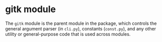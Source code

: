 # gitk module

The `gitk` module is the parent module in the package, which controls the general argument parser (in `cli.py`), constants (`const.py`), and any other utility or general-purpose code that is used across modules.
